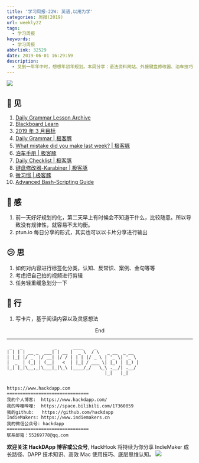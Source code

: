 ```yaml
---
title: '学习周报-22W: 英语,以用为学'
categories: 周报(2019)
url: weekly22
tags:
  - 学习周报
keywords:
  - 学习周报
abbrlink: 32529
date: 2019-06-01 16:29:59
description:
  - 又到一年年中时，想想年初年规划。本周分享：语法资料网站、外接键盘修改器、泊车技巧及微习惯养成。
---
```


![](http://cdn.hackdapp.com/101247.png)

## 👀️ 见

1. [Daily Grammar Lesson Archive](http://www.dailygrammar.com/archive.html)
2. [Blackboard Learn](https://blackboard.coursesites.com/)
3. [2019 年 3 月目标](https://zhangziwei.goal.bitcron.com/read/3-month/3.4-2019nian-3yue-mu-biao)
4. [Daily Grammar | 极客豚](http://ptun.io/archives/daily_grammer.html)
5. [What mistake did you make last week? | 极客豚](http://ptun.io/archives/make_you_mistake.html)
6. [泊车手册 | 极客豚](http://ptun.io/archives/how_to_park.html)
7. [Daily Checklist | 极客豚](http://ptun.io/archives/daily_checklist.html)
8. [键盘修改器-Karabiner | 极客豚](http://ptun.io/archives/modify_your_keyboard.html)
9. [微习惯 | 极客豚](http://ptun.io/archives/build_your_habit.html)
10. [Advanced Bash-Scripting Guide](http://tldp.org/LDP/abs/html/index.html)

## 🌱 感

1. 前一天好好规划的化，第二天早上有时候会不知道干什么，比较随意。所以导致没有规律性，就容易不太均衡。
2. ptun.io 每日分享的形式，其实也可以以卡片分享进行输出

## 😕️ 思

1. 如何对内容进行标签化分类，认知、反常识、案例、金句等等
2. 考虑把自己拍的视频进行剪辑
3. 任务轻重缓急划分一下

## 👟 行

1. 写卡片，基于阅读内容以及灵感想法

<center>End</center>

---

```
 _   _            _      ____    _
| | | | __ _  ___| | __ |  _ \  / \   _ __  _ __
| |_| |/ _` |/ __| |/ / | | | |/ _ \ | '_ \| '_ \
|  _  | (_| | (__|   <  | |_| / ___ \| |_) | |_) |
|_| |_|\__,_|\___|_|\_\ |____/_/   \_\ .__/| .__/
                                     |_|   |_|


https://www.hackdapp.com
===============================
我的个人博客:  https://www.hackdapp.com/
我的哔哩哔哩:  https://space.bilibili.com/17360859
我的github:   https://github.com/hackdapp
IndieMakers: https://www.indiemakers.cn
我的微信公众号: hackdapp
===============================
联系邮箱：55269778@qq.com
```

**欢迎关注 HackDApp 博客或公众号**, HackHook 将持续为你分享 IndieMaker 成长路径、DAPP 技术知识、高效 Mac 使用技巧、底层思维认知。
![](http://cdn.hackdapp.com/2019-04-03-mysign.jpg)
